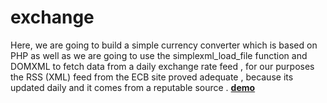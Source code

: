 # exchange
Here, we are going to build a simple currency converter which is based on PHP as well as we are going to use the simplexml_load_file function and DOMXML to fetch data  from  a  daily exchange rate feed , for our purposes the RSS (XML) feed from the ECB site proved adequate , because its updated daily and it comes from a reputable source .
<a href='https://www.phpsolutions.org/2018/03/29/currency-converter-using-php-simple-xml-load-file-jquiry-bootstrap/' target='blanc'><b>demo</b></a>
